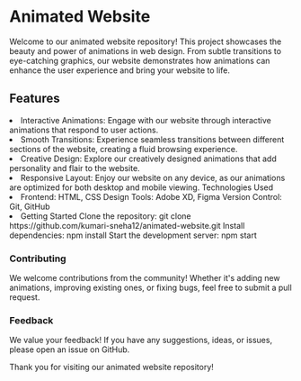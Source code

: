 <h1>Animated Website</h1>
Welcome to our animated website repository! This project showcases the beauty and power of animations in web design. From subtle transitions to eye-catching graphics, our website demonstrates how animations can enhance the user experience and bring your website to life.

<h2>Features</h2>
<li>Interactive Animations: Engage with our website through interactive animations that respond to user actions.
<li>Smooth Transitions: Experience seamless transitions between different sections of the website, creating a fluid browsing experience.
<li>Creative Design: Explore our creatively designed animations that add personality and flair to the website.
<li>Responsive Layout: Enjoy our website on any device, as our animations are optimized for both desktop and mobile viewing.
Technologies Used
<li>Frontend: HTML, CSS
Design Tools: Adobe XD, Figma
Version Control: Git, GitHub
<li>Getting Started
Clone the repository: git clone https://github.com/kumari-sneha12/animated-website.git
Install dependencies: npm install
Start the development server: npm start
<h3>Contributing</h3>
We welcome contributions from the community! Whether it's adding new animations, improving existing ones, or fixing bugs, feel free to submit a pull request.

<h3>Feedback</h3>
We value your feedback! If you have any suggestions, ideas, or issues, please open an issue on GitHub.



Thank you for visiting our animated website repository!
